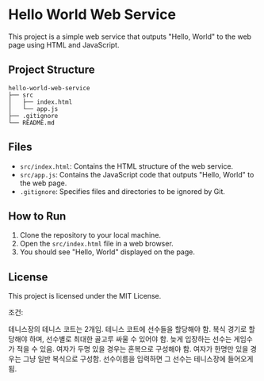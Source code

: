 # Hello World Web Service

This project is a simple web service that outputs "Hello, World" to the web page using HTML and JavaScript.

## Project Structure

```
hello-world-web-service
├── src
│   ├── index.html
│   └── app.js
├── .gitignore
└── README.md
```

## Files

- `src/index.html`: Contains the HTML structure of the web service.
- `src/app.js`: Contains the JavaScript code that outputs "Hello, World" to the web page.
- `.gitignore`: Specifies files and directories to be ignored by Git.

## How to Run

1. Clone the repository to your local machine.
2. Open the `src/index.html` file in a web browser.
3. You should see "Hello, World" displayed on the page.

## License

This project is licensed under the MIT License.


조건:

테니스장의 테니스 코트는 2개임.
테니스 코트에 선수들을 할당해야 함.
복식 경기로 할당해야 하며, 선수별로 최대한 골고루 싸울 수 있어야 함.
늦게 입장하는 선수는 게임수가 적을 수 있음.
여자가 두명 있을 경우는 혼복으로 구성해야 함.
여자가 한명만 있을 경우는 그냥 일반 복식으로 구성함.
선수이름을 입력하면 그 선수는 테니스장에 들어오게 됨.

